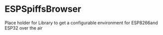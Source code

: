 # ESPSpiffsBrowser
Place holder for Library to get a configurable environment for ESP8266and ESP32 over the air
